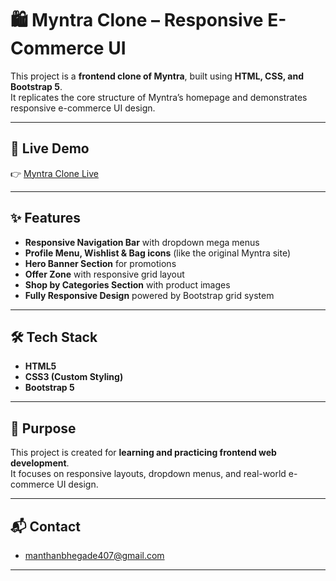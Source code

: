 # 🛍️ Myntra Clone – Responsive E-Commerce UI

This project is a **frontend clone of Myntra**, built using **HTML, CSS, and Bootstrap 5**.  
It replicates the core structure of Myntra’s homepage and demonstrates responsive e-commerce UI design.

---

## 🚀 Live Demo  
👉 [Myntra Clone Live](https://manthan-bhegade7781.github.io/myntra-clone-main/)

---

## ✨ Features
- **Responsive Navigation Bar** with dropdown mega menus  
- **Profile Menu, Wishlist & Bag icons** (like the original Myntra site)  
- **Hero Banner Section** for promotions  
- **Offer Zone** with responsive grid layout  
- **Shop by Categories Section** with product images   
- **Fully Responsive Design** powered by Bootstrap grid system  

---

## 🛠️ Tech Stack
- **HTML5**  
- **CSS3 (Custom Styling)**  
- **Bootstrap 5**  

---

## 📌 Purpose
This project is created for **learning and practicing frontend web development**.  
It focuses on responsive layouts, dropdown menus, and real-world e-commerce UI design.

---

## 📬 Contact

- manthanbhegade407@gmail.com
  
---
